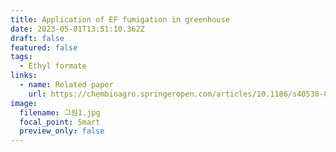```yaml
---
title: Application of EF fumigation in greenhouse
date: 2023-05-01T13:51:10.362Z
draft: false
featured: false
tags:
  - Ethyl formate
links:
  - name: Related paper
    url: https://chembioagro.springeropen.com/articles/10.1186/s40538-023-00486-5
image:
  filename: 그림1.jpg
  focal_point: Smart
  preview_only: false
---
```

